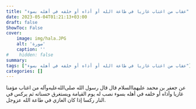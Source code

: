 ```yaml
---
title: "عقاب من اغتاب غازيا في طاعة الله أو أذاه أو خلفه في أهله بسوء"
date: 2023-05-04T01:21:13+03:00
draft: false
ShowToc: False
cover:
    image: img/hala.JPG
    alt: 'صورة'
    caption: ''
#    hidden: false
summary: 
tags: ["عقاب من اغتاب غازيا في طاعة الله أو أذاه أو خلفه في أهله بسوء"]
categories: []
---
```

عن جعفر بن محمد عليهما‌السلام قال قال رسول
الله صلى‌الله‌عليه‌وآله من اغتاب مؤمنا غازيا وأذاه أو خلفه في أهله بسوء نصب له
يوم القيامة ويستغرق حسناته ثم يركس في النار ركسا إذا كان الغازي
في طاعة الله عزوجل.


